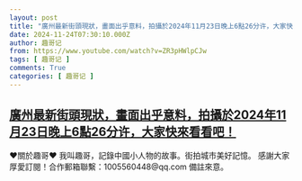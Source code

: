 ```yaml
---
layout: post
title: "廣州最新街頭現狀，畫面出乎意料，拍攝於2024年11月23日晚上6點26分许，大家快來看看吧！"
date: 2024-11-24T07:30:10.000Z
author: 趣哥记
from: https://www.youtube.com/watch?v=ZR3pHWlpCJw
tags: [ 趣哥记 ]
comments: True
categories: [ 趣哥记 ]
---
```

<!--1732433410000-->
[廣州最新街頭現狀，畫面出乎意料，拍攝於2024年11月23日晚上6點26分许，大家快來看看吧！](https://www.youtube.com/watch?v=ZR3pHWlpCJw)
------

<div>
♥關於趣哥♥  我叫趣哥，記錄中國小人物的故事。街拍城市美好記憶。  感謝大家厚愛訂閱！合作郵箱聯繫：1005560448@qq.com 備註來意。
</div>
